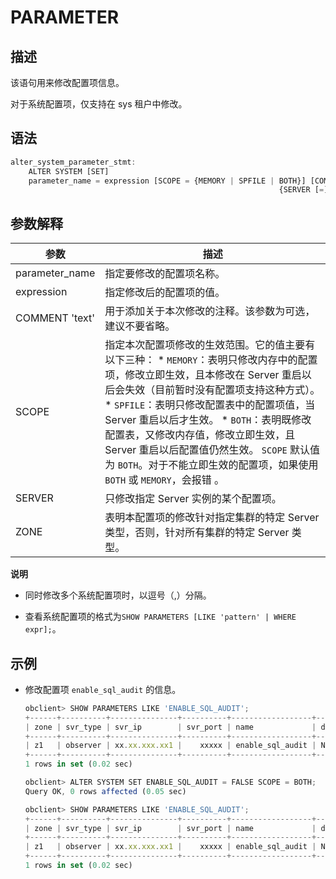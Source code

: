 PARAMETER
==============================



描述
-----------------------

该语句用来修改配置项信息。

对于系统配置项，仅支持在 sys 租户中修改。

语法
-----------------------

```javascript
alter_system_parameter_stmt:
    ALTER SYSTEM [SET]
    parameter_name = expression [SCOPE = {MEMORY | SPFILE | BOTH}] [COMMENT [=] 'text']
                                                            {SERVER [=] 'ip:port' | ZONE [=] 'zone'};
```



参数解释
-------------------------



|     **参数**     |                                                                                                                                                                                                   **描述**                                                                                                                                                                                                    |
|----------------|-------------------------------------------------------------------------------------------------------------------------------------------------------------------------------------------------------------------------------------------------------------------------------------------------------------------------------------------------------------------------------------------------------------|
| parameter_name | 指定要修改的配置项名称。                                                                                                                                                                                                                                                                                                                                                                                                |
| expression     | 指定修改后的配置项的值。                                                                                                                                                                                                                                                                                                                                                                                                |
| COMMENT 'text' | 用于添加关于本次修改的注释。该参数为可选，建议不要省略。                                                                                                                                                                                                                                                                                                                                                                                |
| SCOPE          | 指定本次配置项修改的生效范围。它的值主要有以下三种： * `MEMORY`：表明只修改内存中的配置项，修改立即生效，且本修改在 Server 重启以后会失效（目前暂时没有配置项支持这种方式）。   * `SPFILE`：表明只修改配置表中的配置项值，当 Server 重启以后才生效。   * `BOTH`：表明既修改配置表，又修改内存值，修改立即生效，且 Server 重启以后配置值仍然生效。    `SCOPE` 默认值为 `BOTH`。对于不能立即生效的配置项，如果使用 `BOTH` 或 `MEMORY`，会报错 。 |
| SERVER         | 只修改指定 Server 实例的某个配置项。                                                                                                                                                                                                                                                                                                                                                                                      |
| ZONE           | 表明本配置项的修改针对指定集群的特定 Server 类型，否则，针对所有集群的特定 Server 类型。                                                                                                                                                                                                                                                                                                                                                        |


**说明**



* 同时修改多个系统配置项时，以逗号（,）分隔。



* 查看系统配置项的格式为`SHOW PARAMETERS [LIKE 'pattern' | WHERE expr];`。






示例
-----------------------

* 修改配置项 `enable_sql_audit` 的信息。

  ```javascript
  obclient> SHOW PARAMETERS LIKE 'ENABLE_SQL_AUDIT';
  +------+----------+---------------+----------+------------------+-----------+-------+---------------------------------------------------------------------------------------------------------------+----------+---------+---------+-------------------+
  | zone | svr_type | svr_ip        | svr_port | name             | data_type | value | info                                                                                                          | section  | scope   | source  | edit_level        |
  +------+----------+---------------+----------+------------------+-----------+-------+---------------------------------------------------------------------------------------------------------------+----------+---------+---------+-------------------+
  | z1   | observer | xx.xx.xxx.xx1 |    xxxxx | enable_sql_audit | NULL      | True  | specifies whether SQL audit is turned on. The default value is TRUE. Value: TRUE: turned on FALSE: turned off | OBSERVER | CLUSTER | DEFAULT | DYNAMIC_EFFECTIVE |
  +------+----------+---------------+----------+------------------+-----------+-------+---------------------------------------------------------------------------------------------------------------+----------+---------+---------+-------------------+
  1 rows in set (0.02 sec)

  obclient> ALTER SYSTEM SET ENABLE_SQL_AUDIT = FALSE SCOPE = BOTH;
  Query OK, 0 rows affected (0.05 sec)

  obclient> SHOW PARAMETERS LIKE 'ENABLE_SQL_AUDIT';
  +------+----------+---------------+----------+------------------+-----------+-------+---------------------------------------------------------------------------------------------------------------+----------+---------+---------+-------------------+
  | zone | svr_type | svr_ip        | svr_port | name             | data_type | value | info                                                                                                          | section  | scope   | source  | edit_level        |
  +------+----------+---------------+----------+------------------+-----------+-------+---------------------------------------------------------------------------------------------------------------+----------+---------+---------+-------------------+
  | z1   | observer | xx.xx.xxx.xx1 |    xxxxx | enable_sql_audit | NULL      | False | specifies whether SQL audit is turned on. The default value is TRUE. Value: TRUE: turned on FALSE: turned off | OBSERVER | CLUSTER | DEFAULT | DYNAMIC_EFFECTIVE |
  +------+----------+---------------+----------+------------------+-----------+-------+---------------------------------------------------------------------------------------------------------------+----------+---------+---------+-------------------+
  1 rows in set (0.02 sec)
  ```
